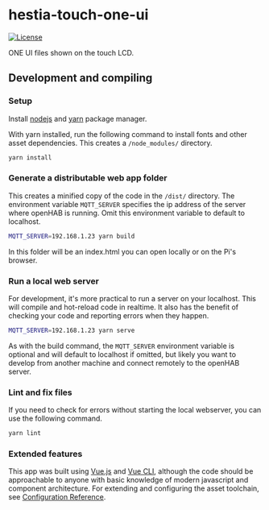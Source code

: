 # hestia-touch-one-ui

[![License](https://img.shields.io/github/license/HestiaPi/hestia-touch-openhab.svg)](https://github.com/HestiaPi/hestia-touch-one-ui/blob/master/LICENSE.md)

ONE UI files shown on the touch LCD.

## Development and compiling

### Setup

Install [nodejs](https://nodejs.org/en/) and [yarn](https://yarnpkg.com/lang/en/) package manager.

With yarn installed, run the following command to install fonts and other asset dependencies.
This creates a `/node_modules/` directory.

```sh
yarn install
```

### Generate a distributable web app folder

This creates a minified copy of the code in the `/dist/` directory.
The environment variable `MQTT_SERVER` specifies the ip address of the server where openHAB is running.
Omit this environment variable to default to localhost.

```sh
MQTT_SERVER=192.168.1.23 yarn build
```

In this folder will be an index.html you can open locally or on the Pi's browser.

### Run a local web server

For development, it's more practical to run a server on your localhost.
This will compile and hot-reload code in realtime.
It also has the benefit of checking your code and reporting errors when they happen.

```sh
MQTT_SERVER=192.168.1.23 yarn serve
```

As with the build command, the `MQTT_SERVER` environment variable is optional and will default to localhost if omitted, but likely you want to develop from another machine and connect remotely to the openHAB server.

### Lint and fix files

If you need to check for errors without starting the local webserver, you can use the following command.

```sh
yarn lint
```

### Extended features

This app was built using [Vue.js](https://vuejs.org/) and [Vue CLI](https://cli.vuejs.org/), although the code should be approachable to anyone with basic knowledge of modern javascript and component architecture.
For extending and configuring the asset toolchain, see [Configuration Reference](https://cli.vuejs.org/config/).
